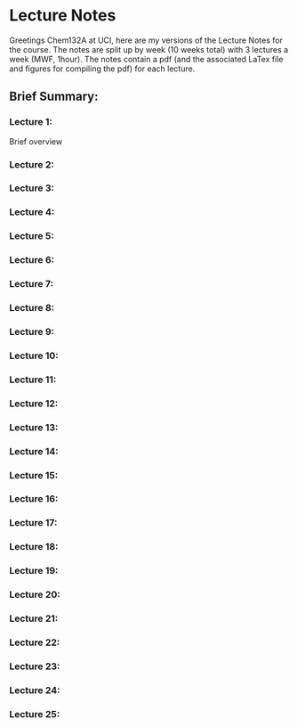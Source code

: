 # Lecture Notes
Greetings Chem132A at UCI, here are my versions of the Lecture Notes for the course. 
The notes are split up by week (10 weeks total) with 3 lectures a week (MWF, 1hour). 
The notes contain a pdf (and the associated LaTex file and figures for compiling the pdf) for each lecture.

## Brief Summary:
### Lecture 1:
Brief overview 

### Lecture 2:

### Lecture 3:

### Lecture 4:

### Lecture 5:

### Lecture 6:

### Lecture 7:

### Lecture 8:

### Lecture 9:

### Lecture 10:

### Lecture 11:

### Lecture 12:

### Lecture 13:

### Lecture 14:

### Lecture 15:

### Lecture 16:

### Lecture 17:

### Lecture 18:

### Lecture 19:

### Lecture 20:

### Lecture 21:

### Lecture 22:

### Lecture 23:

### Lecture 24:

### Lecture 25:
